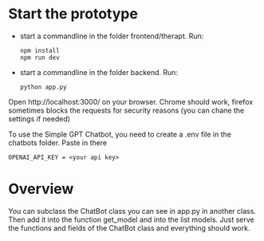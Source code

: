 # Start the prototype

 - start a commandline in the folder frontend/therapt. Run: 

    ```
    npm install 
    npm run dev
    ```

 - start a commandline in the folder backend. Run:
    
    ```python app.py```

Open http://localhost:3000/ on your browser. Chrome should work, firefox sometimes blocks the requests for security reasons (you can chane the settings if needed)

To use the Simple GPT Chatbot, you need to create a .env file in the chatbots folder. Paste in there

```
OPENAI_API_KEY = <your api key>
```

# Overview

You can subclass the ChatBot class you can see in app.py in another class. Then add it into the function get_model and into the list models.
Just serve the functions and fields of the ChatBot class and everything should work.

